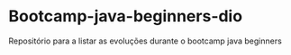 # Bootcamp-java-beginners-dio
Repositório para a listar as evoluções durante o bootcamp java beginners

